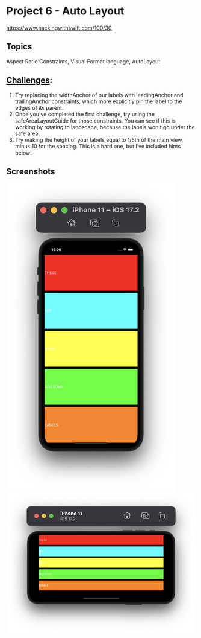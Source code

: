# Project 6 - Auto Layout

https://www.hackingwithswift.com/100/30

## Topics
Aspect Ratio Constraints, Visual Format language, AutoLayout

## [Challenges](https://www.hackingwithswift.com/read/6/6/wrap-up):
1. Try replacing the widthAnchor of our labels with leadingAnchor and trailingAnchor constraints, which more explicitly pin the label to the edges of its parent.
2. Once you’ve completed the first challenge, try using the safeAreaLayoutGuide for those constraints. You can see if this is working by rotating to landscape, because the labels won’t go under the safe area.
3. Try making the height of your labels equal to 1/5th of the main view, minus 10 for the spacing. This is a hard one, but I’ve included hints below!

## Screenshots

![screenshot1](screenshots/Screenshot1.png)
![screenshot2](screenshots/Screenshot2.png)
